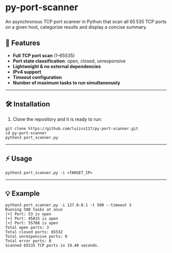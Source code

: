 # py-port-scanner
An asynchronous TCP port scanner in Python that scan all 65 535 TCP ports on a given host, categorize results and display a concise summary.


## 🚀 Features

- **Full TCP port scan** (1–65535)  
- **Port state classification**: open, closed, unresponsive  
- **Lightweight & no external dependencies**  
- **IPv4 support**
- **Timeout configuration**
- **Number of maximum tasks to run simultaneously**  

---

## 🛠️ Installation

1. Clone the repository and it is ready to run:

```
git clone https://github.com/luiiss117/py-port-scanner.git
cd py-port-scanner
python3 port_scanner.py
```
---

## ⚡️ Usage
```
python3 port_scanner.py -i <TARGET_IP>
```
---

## 💡 Example
```
python3 port_scanner.py -i 127.0.0.1 -t 500 --timeout 3
Running 500 tasks at once
[+] Port: 53 is open
[+] Port: 45815 is open
[+] Port: 55788 is open
Total open ports: 3
Total closed ports: 65532
Total unresponsive ports: 0
Total error ports: 0
Scanned 65535 TCP ports in 19.48 seconds.
```


